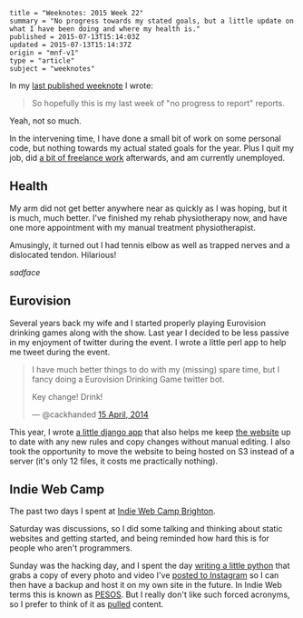 ```
title = "Weeknotes: 2015 Week 22"
summary = "No progress towards my stated goals, but a little update on what I have been doing and where my health is."
published = 2015-07-13T15:14:03Z
updated = 2015-07-13T15:14:37Z
origin = "mnf-v1"
type = "article"
subject = "weeknotes"
```

In my [last published weeknote][w11] I wrote:

> So hopefully this is my last week of "no progress to report" reports.

Yeah, not so much.

In the intervening time, I have done a small bit of work on some personal
code, but nothing towards my actual stated goals for the year. Plus I quit my
job, did [a bit of freelance work][pando] afterwards, and am currently
unemployed.


## Health

My arm did not get better anywhere near as quickly as I was hoping, but it is
much, much better. I've finished my rehab physiotherapy now, and have one more
appointment with my manual treatment physiotherapist.

Amusingly, it turned out I had tennis elbow as well as trapped nerves and a
dislocated tendon. Hilarious!

<i style='font-style: italic'>sadface</i>


## Eurovision

Several years back my wife and I started properly playing Eurovision drinking
games along with the show. Last year I decided to be less passive in my
enjoyment of twitter during the event. I wrote a little perl app to help me
tweet during the event.

> I have much better things to do with my (missing) spare time, but I fancy
> doing a Eurovision Drinking Game twitter bot.
> 
> Key change! Drink!
>
> — @cackhanded [15 April, 2014][bot]

This year, I wrote [a little django app][eurodrink] that also helps me keep
[the website][eddotcom] up to date with any new rules and copy changes without
manual editing. I also took the opportunity to move the website to being
hosted on S3 instead of a server (it's only 12 files, it costs me practically
nothing).


## Indie Web Camp

The past two days I spent at [Indie Web Camp Brighton][iwcb].

Saturday was discussions, so I did some talking and thinking about static
websites and getting started, and being reminded how hard this is for people
who aren't programmers.

Sunday was the hacking day, and I spent the day [writing a little python][igb]
that grabs a copy of every photo and video I've [posted to Instagram][ig] so I
can then have a backup and host it on my own site in the future. In Indie Web
terms this is known as [PESOS][pesos]. But I really don't like such forced
acronyms, so I prefer to think of it as [pulled][pull] content.


[w11]: /weeknotes/2015-week-eleven
[pando]: https://pando.com/2015/06/22/welcome-new-pando/
[bot]: https://twitter.com/cackhanded/status/456119913674203136
[eurodrink]: https://github.com/norm/eurodrink
[eddotcom]: https://eurovisiondrinking.com/
[iwcb]: https://indiewebcamp.com/2015/Brighton
[igb]: https://github.com/norm/instagram-backup
[ig]: https://instagram.com/cackhanded
[pesos]: https://indiewebcamp.com/PESOS
[pull]: https://en.wikipedia.org/wiki/Pull_technology
